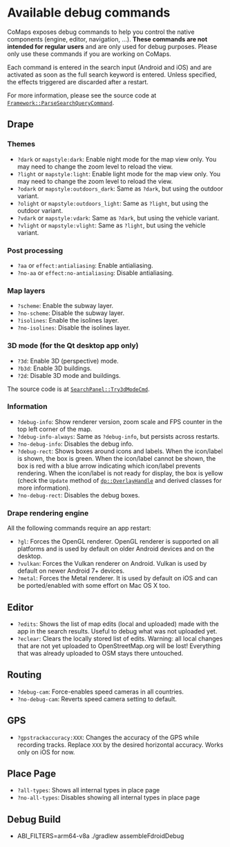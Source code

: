 # Available debug commands

CoMaps exposes debug commands to help you control the native components (engine, editor, navigation, ...). **These commands are not intended for regular users** and are only used for debug purposes. Please only use these commands if you are working on CoMaps.

Each command is entered in the search input (Android and iOS) and are activated as soon as the full search keyword is entered. Unless specified, the effects triggered are discarded after a restart.

For more information, please see the source code at [`Framework::ParseSearchQueryCommand`](../map/framework.cpp).

## Drape

### Themes

- `?dark` or `mapstyle:dark`: Enable night mode for the map view only. You may need to change the zoom level to reload the view.
- `?light` or `mapstyle:light`: Enable light mode for the map view only. You may need to change the zoom level to reload the view.
- `?odark` or `mapstyle:outdoors_dark`: Same as `?dark`, but using the outdoor variant.
- `?olight` or `mapstyle:outdoors_light`: Same as `?light`, but using the outdoor variant.
- `?vdark` or `mapstyle:vdark`: Same as `?dark`, but using the vehicle variant.
- `?vlight` or `mapstyle:vlight`: Same as `?light`, but using the vehicle variant.

### Post processing

- `?aa` or `effect:antialiasing`: Enable antialiasing.
- `?no-aa` or `effect:no-antialiasing`: Disable antialiasing.

### Map layers

- `?scheme`: Enable the subway layer.
- `?no-scheme`: Disable the subway layer.
- `?isolines`: Enable the isolines layer.
- `?no-isolines`: Disable the isolines layer.

### 3D mode (for the Qt desktop app only)
- `?3d`: Enable 3D (perspective) mode.
- `?b3d`: Enable 3D buildings.
- `?2d`: Disable 3D mode and buildings.

The source code is at [`SearchPanel::Try3dModeCmd`](../qt/search_panel.cpp).

### Information

- `?debug-info`: Show renderer version, zoom scale and FPS counter in the top left corner of the map.
- `?debug-info-always`: Same as `?debug-info`, but persists across restarts.
- `?no-debug-info`: Disables the debug info.
- `?debug-rect`: Shows boxes around icons and labels. When the icon/label is shown, the box is green. When the icon/label cannot be shown, the box is red with a blue arrow indicating which icon/label prevents rendering. When the icon/label is not ready for display, the box is yellow (check the `Update` method of [`dp::OverlayHandle`](../drape/overlay_handle.hpp) and derived classes for more information).
- `?no-debug-rect`: Disables the debug boxes.

### Drape rendering engine

All the following commands require an app restart:

- `?gl`: Forces the OpenGL renderer. OpenGL renderer is supported on all platforms and is used by default on older Android devices and on the desktop.
- `?vulkan`: Forces the Vulkan renderer on Android. Vulkan is used by default on newer Android 7+ devices.
- `?metal`: Forces the Metal renderer. It is used by default on iOS and can be ported/enabled with some effort on Mac OS X too.

## Editor

- `?edits`: Shows the list of map edits (local and uploaded) made with the app in the search results. Useful to debug what was not uploaded yet.
- `?eclear`: Clears the locally stored list of edits. Warning: all local changes that are not yet uploaded to OpenStreetMap.org will be lost! Everything that was already uploaded to OSM stays there untouched.

## Routing

- `?debug-cam`: Force-enables speed cameras in all countries.
- `?no-debug-cam`: Reverts speed camera setting to default.

## GPS

- `?gpstrackaccuracy:XXX`: Changes the accuracy of the GPS while recording tracks. Replace `XXX` by the desired horizontal accuracy. Works only on iOS for now.

## Place Page

- `?all-types`: Shows all internal types in place page
- `?no-all-types`: Disables showing all internal types in place page

## Debug Build
- ABI_FILTERS=arm64-v8a ./gradlew assembleFdroidDebug